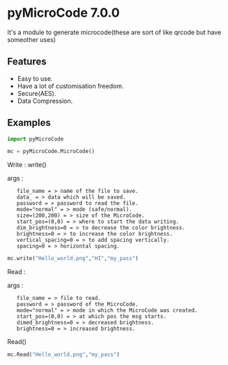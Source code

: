 
# pyMicroCode 7.0.0

It's a module to generate microcode(these are sort of like qrcode but have someother uses)


## Features

- Easy to use.
- Have a lot of customisation freedom.
- Secure(AES).
- Data Compression.



## Examples

```python
import pyMicroCode

mc = pyMicroCode.MicroCode()
```

Write :
write()

args :
       
       file_name = > name of the file to save. 
       data_ = > data which will be saved.
       password = > password to read the file.
       mode="normal" = > mode (safe/normal).
       size=(200,200) = > size of the MicroCode.
       start_pos=(0,0) = > where to start the data writing.
       dim_brightness=0 = > to decrease the color brightness.
       brightness=0 = > to increase the color brightness.
       vertical_spacing=0 = > to add spacing vertically.
       spacing=0 = > horizontal spacing. 

```python
mc.write("Hello_world.png","HI","my_pass")
```

Read :

args :
       
       file_name = > file to read.
       password = > password of the MicroCode.
       mode="normal" = > mode in which the MicroCode was created.
       start_pos=(0,0) = > at which pos the msg starts.
       dimed_brightness=0 = > decreased brightness.
       brightness=0 = > increased brightness.

Read()
```python
mc.Read("Hello_world.png","my_pass")
```

